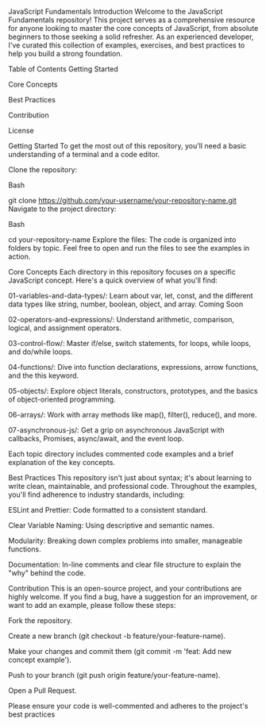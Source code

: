 JavaScript Fundamentals
Introduction
Welcome to the JavaScript Fundamentals repository! This project serves as a comprehensive resource for anyone looking to master the core concepts of JavaScript, from absolute beginners to those seeking a solid refresher. As an experienced developer, I've curated this collection of examples, exercises, and best practices to help you build a strong foundation.

Table of Contents
Getting Started

Core Concepts

Best Practices

Contribution

License

Getting Started
To get the most out of this repository, you'll need a basic understanding of a terminal and a code editor.

Clone the repository:

Bash

git clone https://github.com/your-username/your-repository-name.git
Navigate to the project directory:

Bash

cd your-repository-name
Explore the files: The code is organized into folders by topic. Feel free to open and run the files to see the examples in action.

Core Concepts
Each directory in this repository focuses on a specific JavaScript concept. Here's a quick overview of what you'll find:

01-variables-and-data-types/: Learn about var, let, const, and the different data types like string, number, boolean, object, and array.
Coming Soon

02-operators-and-expressions/: Understand arithmetic, comparison, logical, and assignment operators.

03-control-flow/: Master if/else, switch statements, for loops, while loops, and do/while loops.

04-functions/: Dive into function declarations, expressions, arrow functions, and the this keyword.

05-objects/: Explore object literals, constructors, prototypes, and the basics of object-oriented programming.

06-arrays/: Work with array methods like map(), filter(), reduce(), and more.

07-asynchronous-js/: Get a grip on asynchronous JavaScript with callbacks, Promises, async/await, and the event loop.

Each topic directory includes commented code examples and a brief explanation of the key concepts.

Best Practices
This repository isn't just about syntax; it's about learning to write clean, maintainable, and professional code. Throughout the examples, you'll find adherence to industry standards, including:

ESLint and Prettier: Code formatted to a consistent standard.

Clear Variable Naming: Using descriptive and semantic names.

Modularity: Breaking down complex problems into smaller, manageable functions.

Documentation: In-line comments and clear file structure to explain the "why" behind the code.

Contribution
This is an open-source project, and your contributions are highly welcome. If you find a bug, have a suggestion for an improvement, or want to add an example, please follow these steps:

Fork the repository.

Create a new branch (git checkout -b feature/your-feature-name).

Make your changes and commit them (git commit -m 'feat: Add new concept example').

Push to your branch (git push origin feature/your-feature-name).

Open a Pull Request.

Please ensure your code is well-commented and adheres to the project's best practices
